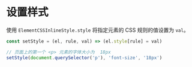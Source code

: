 # 设置样式

使用 `ElementCSSInlineStyle.style` 将指定元素的 CSS 规则的值设置为 `val`。

```js
const setStyle = (el, rule, val) => (el.style[rule] = val)

// 页面上的第一个 <p> 元素的字体大小为  18px
setStyle(document.querySelector('p'), 'font-size', '18px')
```
